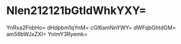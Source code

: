 # Nlen212121bGtldWhkYXY=
YnRxa2FnbHo=
dHdpbm1qYnM=
cGl6amNnYWY=
dWFqbGhtdGM=
am56bWJxZXI=
YnlmY3Ryemk=
